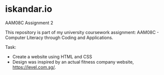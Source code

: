 # iskandar.io
AAM08C Assignment 2

This repository is part of my university coursework assignment: AAM08C - Computer Literacy through Coding and Applications.

Task:
- Create a website using HTML and CSS
- Design was inspired by an actual fitness company website, https://level.com.sg/.
